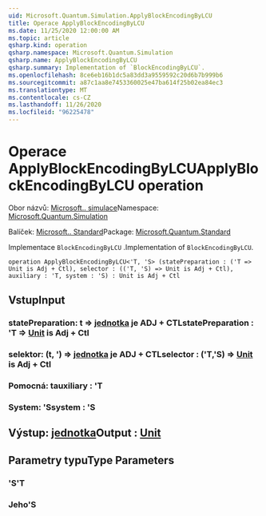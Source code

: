 ```yaml
---
uid: Microsoft.Quantum.Simulation.ApplyBlockEncodingByLCU
title: Operace ApplyBlockEncodingByLCU
ms.date: 11/25/2020 12:00:00 AM
ms.topic: article
qsharp.kind: operation
qsharp.namespace: Microsoft.Quantum.Simulation
qsharp.name: ApplyBlockEncodingByLCU
qsharp.summary: Implementation of `BlockEncodingByLCU`.
ms.openlocfilehash: 8ce6eb16b1dc5a83dd3a9559592c20d6b7b999b6
ms.sourcegitcommit: a87c1aa8e7453360025e47ba614f25b02ea84ec3
ms.translationtype: MT
ms.contentlocale: cs-CZ
ms.lasthandoff: 11/26/2020
ms.locfileid: "96225478"
---
```

# <a name="applyblockencodingbylcu-operation"></a><span data-ttu-id="f469d-102">Operace ApplyBlockEncodingByLCU</span><span class="sxs-lookup"><span data-stu-id="f469d-102">ApplyBlockEncodingByLCU operation</span></span>

<span data-ttu-id="f469d-103">Obor názvů: [Microsoft.. simulace](xref:Microsoft.Quantum.Simulation)</span><span class="sxs-lookup"><span data-stu-id="f469d-103">Namespace: [Microsoft.Quantum.Simulation](xref:Microsoft.Quantum.Simulation)</span></span>

<span data-ttu-id="f469d-104">Balíček: [Microsoft.. Standard](https://nuget.org/packages/Microsoft.Quantum.Standard)</span><span class="sxs-lookup"><span data-stu-id="f469d-104">Package: [Microsoft.Quantum.Standard](https://nuget.org/packages/Microsoft.Quantum.Standard)</span></span>


<span data-ttu-id="f469d-105">Implementace `BlockEncodingByLCU` .</span><span class="sxs-lookup"><span data-stu-id="f469d-105">Implementation of `BlockEncodingByLCU`.</span></span>

```qsharp
operation ApplyBlockEncodingByLCU<'T, 'S> (statePreparation : ('T => Unit is Adj + Ctl), selector : (('T, 'S) => Unit is Adj + Ctl), auxiliary : 'T, system : 'S) : Unit is Adj + Ctl
```


## <a name="input"></a><span data-ttu-id="f469d-106">Vstup</span><span class="sxs-lookup"><span data-stu-id="f469d-106">Input</span></span>

### <a name="statepreparation--t--unit--is-adj--ctl"></a><span data-ttu-id="f469d-107">statePreparation: t => [jednotka](xref:microsoft.quantum.lang-ref.unit)  je ADJ + CTL</span><span class="sxs-lookup"><span data-stu-id="f469d-107">statePreparation : 'T => [Unit](xref:microsoft.quantum.lang-ref.unit)  is Adj + Ctl</span></span>




### <a name="selector--ts--unit--is-adj--ctl"></a><span data-ttu-id="f469d-108">selektor: (t, ') => [jednotka](xref:microsoft.quantum.lang-ref.unit)  je ADJ + CTL</span><span class="sxs-lookup"><span data-stu-id="f469d-108">selector : ('T,'S) => [Unit](xref:microsoft.quantum.lang-ref.unit)  is Adj + Ctl</span></span>




### <a name="auxiliary--t"></a><span data-ttu-id="f469d-109">Pomocná: t</span><span class="sxs-lookup"><span data-stu-id="f469d-109">auxiliary : 'T</span></span>




### <a name="system--s"></a><span data-ttu-id="f469d-110">System: 'S</span><span class="sxs-lookup"><span data-stu-id="f469d-110">system : 'S</span></span>





## <a name="output--unit"></a><span data-ttu-id="f469d-111">Výstup: [jednotka](xref:microsoft.quantum.lang-ref.unit)</span><span class="sxs-lookup"><span data-stu-id="f469d-111">Output : [Unit](xref:microsoft.quantum.lang-ref.unit)</span></span>



## <a name="type-parameters"></a><span data-ttu-id="f469d-112">Parametry typu</span><span class="sxs-lookup"><span data-stu-id="f469d-112">Type Parameters</span></span>

### <a name="t"></a><span data-ttu-id="f469d-113">'S</span><span class="sxs-lookup"><span data-stu-id="f469d-113">'T</span></span>


### <a name="s"></a><span data-ttu-id="f469d-114">Jeho</span><span class="sxs-lookup"><span data-stu-id="f469d-114">'S</span></span>

